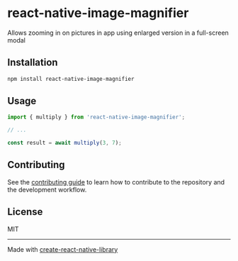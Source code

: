 # react-native-image-magnifier

Allows zooming in on pictures in app using enlarged version in a full-screen modal

## Installation

```sh
npm install react-native-image-magnifier
```

## Usage

```js
import { multiply } from 'react-native-image-magnifier';

// ...

const result = await multiply(3, 7);
```

## Contributing

See the [contributing guide](CONTRIBUTING.md) to learn how to contribute to the repository and the development workflow.

## License

MIT

---

Made with [create-react-native-library](https://github.com/callstack/react-native-builder-bob)
